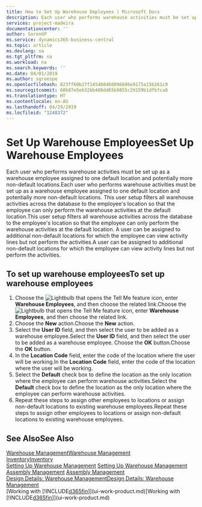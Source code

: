```yaml
---
title: How to Set Up Warehouse Employees | Microsoft Docs
description: Each user who performs warehouse activities must be set up as a warehouse employee assigned to one default location and potentially more non-default locations.
services: project-madeira
documentationcenter: ''
author: SorenGP
ms.service: dynamics365-business-central
ms.topic: article
ms.devlang: na
ms.tgt_pltfrm: na
ms.workload: na
ms.search.keywords: ''
ms.date: 04/01/2019
ms.author: sgroespe
ms.openlocfilehash: 823ff60b27f1454b84b0096606e9175a15b261c9
ms.sourcegitcommit: 60b87e5eb32bb408dd65b9855c29159b1dfbfca8
ms.translationtype: HT
ms.contentlocale: en-AU
ms.lasthandoff: 04/29/2019
ms.locfileid: "1248372"
---
```

# <a name="set-up-warehouse-employees"></a><span data-ttu-id="94e0e-103">Set Up Warehouse Employees</span><span class="sxs-lookup"><span data-stu-id="94e0e-103">Set Up Warehouse Employees</span></span>
<span data-ttu-id="94e0e-104">Each user who performs warehouse activities must be set up as a warehouse employee assigned to one default location and potentially more non-default locations.</span><span class="sxs-lookup"><span data-stu-id="94e0e-104">Each user who performs warehouse activities must be set up as a warehouse employee assigned to one default location and potentially more non-default locations.</span></span> <span data-ttu-id="94e0e-105">This user setup filters all warehouse activities across the database to the employee's location so that the employee can only perform the warehouse activities at the default location.</span><span class="sxs-lookup"><span data-stu-id="94e0e-105">This user setup filters all warehouse activities across the database to the employee's location so that the employee can only perform the warehouse activities at the default location.</span></span> <span data-ttu-id="94e0e-106">A user can be assigned to additional non-default locations for which the employee can view activity lines but not perform the activities.</span><span class="sxs-lookup"><span data-stu-id="94e0e-106">A user can be assigned to additional non-default locations for which the employee can view activity lines but not perform the activities.</span></span>

## <a name="to-set-up-warehouse-employees"></a><span data-ttu-id="94e0e-107">To set up warehouse employees</span><span class="sxs-lookup"><span data-stu-id="94e0e-107">To set up warehouse employees</span></span>  
1.  <span data-ttu-id="94e0e-108">Choose the ![Lightbulb that opens the Tell Me feature](media/ui-search/search_small.png "Tell me what you want to do") icon, enter **Warehouse Employees**, and then choose the related link.</span><span class="sxs-lookup"><span data-stu-id="94e0e-108">Choose the ![Lightbulb that opens the Tell Me feature](media/ui-search/search_small.png "Tell me what you want to do") icon, enter **Warehouse Employees**, and then choose the related link.</span></span>  
2. <span data-ttu-id="94e0e-109">Choose the **New** action.</span><span class="sxs-lookup"><span data-stu-id="94e0e-109">Choose the **New** action.</span></span>  
3. <span data-ttu-id="94e0e-110">Select the **User ID** field, and then select the user to be added as a warehouse employee.</span><span class="sxs-lookup"><span data-stu-id="94e0e-110">Select the **User ID** field, and then select the user to be added as a warehouse employee.</span></span> <span data-ttu-id="94e0e-111">Choose the **OK** button.</span><span class="sxs-lookup"><span data-stu-id="94e0e-111">Choose the **OK** button.</span></span>  
6.  <span data-ttu-id="94e0e-112">In the **Location Code** field, enter the code of the location where the user will be working.</span><span class="sxs-lookup"><span data-stu-id="94e0e-112">In the **Location Code** field, enter the code of the location where the user will be working.</span></span>  
7.  <span data-ttu-id="94e0e-113">Select the **Default** check box to define the location as the only location where the employee can perform warehouse activities.</span><span class="sxs-lookup"><span data-stu-id="94e0e-113">Select the **Default** check box to define the location as the only location where the employee can perform warehouse activities.</span></span>  
8.  <span data-ttu-id="94e0e-114">Repeat these steps to assign other employees to locations or assign non-default locations to existing warehouse employees.</span><span class="sxs-lookup"><span data-stu-id="94e0e-114">Repeat these steps to assign other employees to locations or assign non-default locations to existing warehouse employees.</span></span>  

## <a name="see-also"></a><span data-ttu-id="94e0e-115">See Also</span><span class="sxs-lookup"><span data-stu-id="94e0e-115">See Also</span></span>  
[<span data-ttu-id="94e0e-116">Warehouse Management</span><span class="sxs-lookup"><span data-stu-id="94e0e-116">Warehouse Management</span></span>](warehouse-manage-warehouse.md)  
[<span data-ttu-id="94e0e-117">Inventory</span><span class="sxs-lookup"><span data-stu-id="94e0e-117">Inventory</span></span>](inventory-manage-inventory.md)  
<span data-ttu-id="94e0e-118">[Setting Up Warehouse Management](warehouse-setup-warehouse.md)   </span><span class="sxs-lookup"><span data-stu-id="94e0e-118">[Setting Up Warehouse Management](warehouse-setup-warehouse.md)   </span></span>  
<span data-ttu-id="94e0e-119">[Assembly Management](assembly-assemble-items.md)  </span><span class="sxs-lookup"><span data-stu-id="94e0e-119">[Assembly Management](assembly-assemble-items.md)  </span></span>  
[<span data-ttu-id="94e0e-120">Design Details: Warehouse Management</span><span class="sxs-lookup"><span data-stu-id="94e0e-120">Design Details: Warehouse Management</span></span>](design-details-warehouse-management.md)  
<span data-ttu-id="94e0e-121">[Working with [!INCLUDE[d365fin](includes/d365fin_md.md)]](ui-work-product.md)</span><span class="sxs-lookup"><span data-stu-id="94e0e-121">[Working with [!INCLUDE[d365fin](includes/d365fin_md.md)]](ui-work-product.md)</span></span>  
